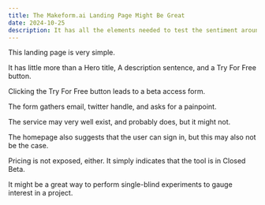 ```yaml
---
title: The Makeform.ai Landing Page Might Be Great
date: 2024-10-25
description: It has all the elements needed to test the sentiment around an idea while exposing nothing.
---
```

This landing page is very simple.

It has little more than a Hero title, A description sentence, and a Try For Free button.

Clicking the Try For Free button leads to a beta access form. 

The form gathers email, twitter handle, and asks for a painpoint. 

The service may very well exist, and probably does, but it might not.

The homepage also suggests that the user can sign in, but this may also not be the case.

Pricing is not exposed, either. It simply indicates that the tool is in Closed Beta.

It might be a great way to perform single-blind experiments to gauge interest in a project.
